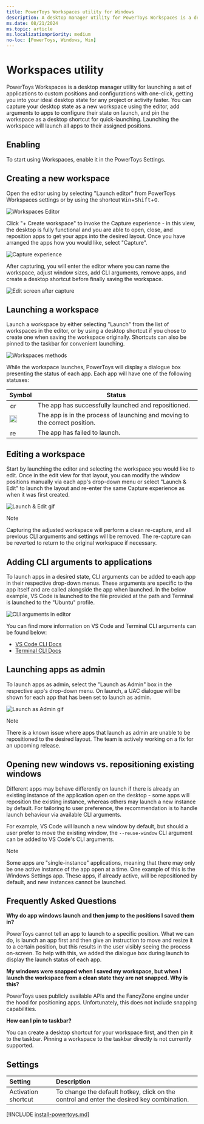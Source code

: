 ```yaml
---
title: PowerToys Workspaces utility for Windows
description: A desktop manager utility for PowerToys Workspaces is a desktop manager utility for launching a set of applications to custom positions and configurations efficiently
ms.date: 08/21/2024
ms.topic: article
ms.localizationpriority: medium
no-loc: [PowerToys, Windows, Win]
---
```


# Workspaces utility

PowerToys Workspaces is a desktop manager utility for launching a set of applications to custom positions and configurations with one-click, getting you into your ideal desktop state for any project or activity faster. You can capture your desktop state as a new workspace using the editor, add arguments to apps to configure their state on launch, and pin the workspace as a desktop shortcut for quick-launching. Launching the workspace will launch all apps to their assigned positions.

## Enabling

To start using Workspaces, enable it in the PowerToys Settings.

## Creating a new workspace

Open the editor using by selecting "Launch editor" from PowerToys Workspaces settings or by using the shortcut <kbd>Win</kbd>+<kbd>Shift</kbd>+<kbd>O</kbd>.

![Workspaces Editor](../images/powertoys-workspaces/workspaces_editor.png)

 Click "+ Create workspace" to invoke the Capture experience - in this view, the desktop is fully functional and you are able to open, close, and reposition apps to get your apps into the desired layout. Once you have arranged the apps how you would like, select "Capture". 

![Capture experience](../images/powertoys-workspaces/capture_ux.png)

After capturing, you will enter the editor where you can name the workspace, adjust window sizes, add CLI arguments, remove apps, and create a desktop shortcut before finally saving the workspace. 

![Edit screen after capture](../images/powertoys-workspaces/post_capture_edit.png)

## Launching a workspace

Launch a workspace by either selecting "Launch" from the list of workspaces in the editor, or by using a desktop shortcut if you chose to create one when saving the workspace originally. Shortcuts can also be pinned to the taskbar for convenient launching.

![Workspaces methods](../images/powertoys-workspaces/launch_buttons.png)

While the workspace launches, PowerToys will display a dialogue box presenting the status of each app. Each app will have one of the following statuses:

| Symbol      | Status    |
|-------------|-----------|
| <img src="../images/powertoys-workspaces/checkmark.png" alt="green checkmard" width="16" hspace="2"/> | The app has successfully launched and repositioned. |
| <img src="../images/powertoys-workspaces/spinner.gif" alt="loading spinner" width="20"/> | The app is in the process of launching and moving to the correct position. |
| <img src="../images/powertoys-workspaces/failed.png" alt="red x" width="16" hspace="2"/> | The app has failed to launch. |


## Editing a workspace

Start by launching the editor and selecting the workspace you would like to edit. Once in the edit view for that layout, you can modify the window positions manually via each app's drop-down menu or select "Launch & Edit" to launch the layout and re-enter the same Capture experience as when it was first created. 

![Launch & Edit gif](../images/powertoys-workspaces/Workspaces%20Demo.gif)

> [!NOTE] 
> Capturing the adjusted workspace will perform a clean re-capture, and all previous CLI arguments and settings will be removed. The re-capture can be reverted to return to the original workspace if necessary.

## Adding CLI arguments to applications

To launch apps in a desired state, CLI arguments can be added to each app in their respective drop-down menus. These arguments are specific to the app itself and are called alongside the app when launched. In the below example, VS Code is launched to the file provided at the path and Terminal is launched to the "Ubuntu" profile.

![CLI arguments in editor](../images/powertoys-workspaces/cli_args.png)

You can find more information on VS Code and Terminal CLI arguments can be found below:
- [VS Code CLI Docs](https://code.visualstudio.com/docs/editor/command-line)
- [Terminal CLI Docs](https://learn.microsoft.com/en-us/windows/terminal/command-line-arguments?tabs=windows)

## Launching apps as admin 

To launch apps as admin, select the "Launch as Admin" box in the respective app's drop-down menu. On launch, a UAC dialogue will be shown for each app that has been set to launch as admin. 

![Launch as Admin gif](../images/powertoys-workspaces/AdminLaunchDemo.gif)

> [!NOTE] 
> There is a known issue where apps that launch as admin are unable to be repositioned to the desired layout. The team is actively working on a fix for an upcoming release.

## Opening new windows vs. repositioning existing windows

Different apps may behave differently on launch if there is already an existing instance of the application open on the desktop - some apps will reposition the existing instance, whereas others may launch a new instance by default. For tailoring to user preference, the recommendation is to handle launch behaviour via available CLI arguments.

For example, VS Code will launch a new window by default, but should a user prefer to move the existing window, the `--reuse-window` CLI argument can be added to VS Code's CLI arguments. 

> [!NOTE] 
> Some apps are "single-instance" applications, meaning that there may only be one active instance of the app open at a time. One example of this is the Windows Settings app. These apps, if already active, will be repositioned by default, and new instances cannot be launched.  

## Frequently Asked Questions

**Why do app windows launch and then jump to the positions I saved them in?**

PowerToys cannot tell an app to launch to a specific position. What we can do, is launch an app first and then give an instruction to move and resize it to a certain position, but this results in the user visibly seeing the process on-screen. To help with this, we added the dialogue box during launch to display the launch status of each app.

**My windows were snapped when I saved my workspace, but when I launch the workspace from a clean state they are not snapped. Why is this?**

PowerToys uses publicly available APIs and the FancyZone engine under the hood for positioning apps. Unfortunately, this does not include snapping capabilities.  

**How can I pin to taskbar?**

You can create a desktop shortcut for your workspace first, and then pin it to the taskbar. Pinning a workspace to the taskbar directly is not currently supported. 

## Settings

| Setting | Description |
| :-- | :-- |
| Activation shortcut | To change the default hotkey, click on the control and enter the desired key combination. |

[!INCLUDE [install-powertoys.md](../includes/install-powertoys.md)]

